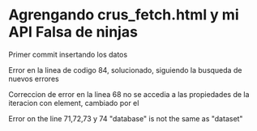 # Agrengando crus_fetch.html y mi API Falsa de ninjas

Primer commit insertando los datos

Error en la linea de codigo 84, solucionado, siguiendo la busqueda de nuevos errores

Correccion de error en la linea 68 no se accedia a las propiedades de la iteracion con element, cambiado por el

Error on the line  71,72,73 y 74  "database" is not the same as "dataset"

